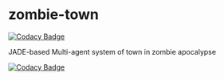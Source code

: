 # zombie-town

[![Codacy Badge](https://api.codacy.com/project/badge/Grade/809b0dc88862406ebe384abf7c76dcb5)](https://www.codacy.com/app/1134togo/zombie-town?utm_source=github.com&amp;utm_medium=referral&amp;utm_content=goto1134/zombie-town&amp;utm_campaign=badger)

JADE-based Multi-agent system of town in zombie apocalypse

[![Codacy Badge](https://api.codacy.com/project/badge/Grade/809b0dc88862406ebe384abf7c76dcb5)](https://www.codacy.com/app/1134togo/zombie-town?utm_source=github.com&amp;utm_medium=referral&amp;utm_content=goto1134/zombie-town&amp;utm_campaign=Badge_Grade)
